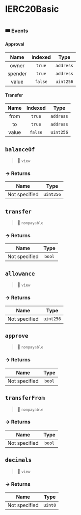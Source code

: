 # IERC20Basic
> 
```

```






### 🎟 Events


#### Approval
| Name | Indexed | Type |
|:-:|:-:|:-:|
| owner | `true` | `address` |
| spender | `true` | `address` |
| value | `false` | `uint256` |


#### Transfer
| Name | Indexed | Type |
|:-:|:-:|:-:|
| from | `true` | `address` |
| to | `true` | `address` |
| value | `false` | `uint256` |



## `balanceOf`

>👀 `view`




### → Returns



| Name | Type |
|:-:|:-:|
|  Not specified  | `uint256` |



## `transfer`

>👀 `nonpayable`




### → Returns



| Name | Type |
|:-:|:-:|
|  Not specified  | `bool` |



## `allowance`

>👀 `view`




### → Returns



| Name | Type |
|:-:|:-:|
|  Not specified  | `uint256` |



## `approve`

>👀 `nonpayable`




### → Returns



| Name | Type |
|:-:|:-:|
|  Not specified  | `bool` |



## `transferFrom`

>👀 `nonpayable`




### → Returns



| Name | Type |
|:-:|:-:|
|  Not specified  | `bool` |



## `decimals`

>👀 `view`




### → Returns



| Name | Type |
|:-:|:-:|
|  Not specified  | `uint8` |



